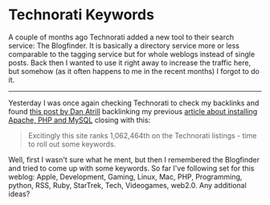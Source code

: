 # Technorati Keywords

A couple of months ago Technorati added a new tool to their search service: The Blogfinder. It is basically a directory service more or less comparable to the tagging service but for whole weblogs instead of single posts. Back then I wanted to use it right away to increase the traffic here, but somehow (as it often happens to me in the recent months) I forgot to do it.

-------------------------------



Yesterday I was once again checking Technorati to check my backlinks and found [this post by Dan Atrill](http://www.faq-it.co.uk/index.php?entry_id=90) backlinking my previous [article about installing Apache, PHP and MySQL](http://weblog.zerokspot.com/posts/543/) closing with this:



<blockquote>Excitingly this site ranks 1,062,464th on the Technorati listings - time to roll out some keywords.</blockquote>



Well, first I wasn't sure what he ment, but then I remembered the Blogfinder and tried to come up with some keywords. So far I've following set for this weblog: Apple, Development, Gaming, Linux, Mac, PHP, Programming, python, RSS, Ruby, StarTrek, Tech, Videogames, web2.0. Any additional ideas?